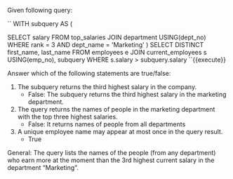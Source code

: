 Given following query:

``
WITH subquery AS (

SELECT salary
FROM    top_salaries
JOIN      department USING(dept_no)
WHERE rank = 3
              AND dept_name = 'Marketing'
              )
SELECT DISTINCT first_name, last_name
FROM    employees e
JOIN      current_employees s USING(emp_no), subquery
WHERE s.salary > subquery.salary
``{{execute}}


Answer which of the following statements are true/false:

1. The subquery returns the third highest salary in the company.
    - False: The subquery returns the third highest salary in the marketing department.
2. The query returns the names of people in the marketing department with the top three highest salaries.
    - False: It returns names of people from all departments
3. A unique employee name may appear at most once in the query result.
    - True 

General:
The query lists the names of the people (from any department) who earn more at the moment than the 3rd highest current salary in the department “Marketing”.

